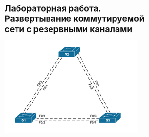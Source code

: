 # Лабораторная работа. Развертывание коммутируемой сети с резервными каналами
![](Screenshot_1.png)

